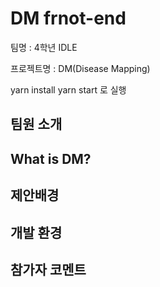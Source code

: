 # DM frnot-end

팀명 : 4학년 IDLE

프로젝트명 : DM(Disease Mapping)

yarn install
yarn start 로 실행

## 팀원 소개

## What is DM?

## 제안배경

## 개발 환경

## 참가자 코멘트